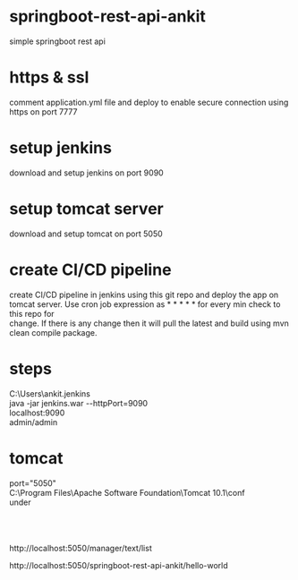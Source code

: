 # springboot-rest-api-ankit
 simple springboot rest api
 
# https & ssl
 comment application.yml file and deploy to enable secure connection using https on port 7777

# setup jenkins
 download and setup jenkins on port 9090

# setup tomcat server
 download and setup tomcat on port 5050

# create CI/CD pipeline
 create CI/CD pipeline in jenkins using this git repo and deploy the app on tomcat server. Use cron job expression as * * * * * for every min check to this repo for  
 change. If there is any change then it will pull the latest and build using mvn clean compile package. 

 # steps
C:\Users\ankit\.jenkins  
java -jar jenkins.war --httpPort=9090  
localhost:9090  
admin/admin   

# tomcat  
port="5050"  
C:\Program Files\Apache Software Foundation\Tomcat 10.1\conf  
under  
<tomcat-users>  
	<role rolename="manager-gui" />  
	<role rolename="manager-script" />  
<user username="admin" password="admin" roles="manager-gui,manager-script" />  

http://localhost:5050/manager/text/list

http://localhost:5050/springboot-rest-api-ankit/hello-world
